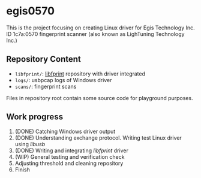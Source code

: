 # egis0570

This is the project focusing on creating Linux driver for Egis Technology Inc. ID 1c7a:0570 fingerprint scanner (also known as LighTuning Technology Inc.)

Repository Content
------------------

* `libfprint/`: <a href="https://www.freedesktop.org/wiki/Software/fprint/libfprint/">libfprint</a> repository with driver integrated
* `logs/`: usbpcap logs of Windows driver
* `scans/`: fingerprint scans

Files in repository root contain some source code for playground purposes.

Work progress
-------------

1. (DONE) Catching Windows driver output
2. (DONE) Understanding exchange protocol. Writing test Linux driver using *libusb*
3. (DONE) Writing and integrating *libfprint* driver
4. (WIP)  General testing and verification check
5. Adjusting threshold and cleaning repository
6. Finish
